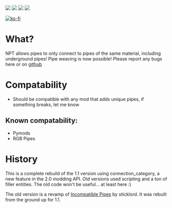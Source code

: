 [![](https://img.shields.io/badge/dynamic/json?color=orange&label=Factorio&query=downloads_count&suffix=%20downloads&url=https%3A%2F%2Fmods.factorio.com%2Fapi%2Fmods%2Fno-pipe-touching&style=for-the-badge)](https://mods.factorio.com/mod/no-pipe-touching) [![](https://img.shields.io/badge/Discord-Community-blue?style=for-the-badge)](https://discord.gg/K3fXMGVc4z) [![](https://img.shields.io/github/issues/protocol-1903/no-pipe-touching?label=Bug%20Reports&style=for-the-badge)](https://github.com/protocol-1903/no-pipe-touching/issues) [![](https://img.shields.io/github/issues-pr/protocol-1903/no-pipe-touching?label=Pull%20Requests&style=for-the-badge)](https://github.com/protocol_1903/no-pipe-touching/pulls)

[![ko-fi](https://ko-fi.com/img/githubbutton_sm.svg)](https://ko-fi.com/B0B7145X5R)

# What?
NPT allows pipes to only connect to pipes of the same material, including underground pipes! Pipe weaving is now possible!
Please report any bugs here or on [github](https://github.com/protocol-1903/no-pipe-touching)

# Compatability
- Should be compatible with any mod that adds unique pipes, if something breaks, let me know

## Known compatability:
- Pymods
- RGB Pipes

# History
This is a complete rebuild of the 1.1 version using connection_category, a new feature in the 2.0 modding API. Old versions used scripting and a ton of filler entities. The old code won't be useful... at least here :)

The old version is a revamp of [Incompatible Pipes](https://mods.factorio.com/mod/incompatible-pipes) by sticklord. It was rebuilt from the ground up for 1.1.
